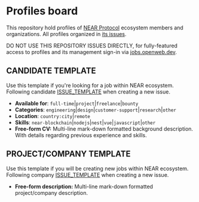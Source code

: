 # Profiles board

This repository hold profiles of [NEAR Protocol](https://near.org) ecosystem members and organizations. All profiles organized in [its issues](https://github.com/near/openweb-profiles/issues).

DO NOT USE THIS REPOSITORY ISSUES DIRECTLY, for fully-featured access to profiles and its management sign-in via [jobs.openweb.dev](https://jobs.openweb.dev/).

## CANDIDATE TEMPLATE

Use this template if you're looking for a job within NEAR ecosystem. Following candidate [ISSUE_TEMPLATE](https://github.com/near/openweb-profiles/blob/main/.github/ISSUE_TEMPLATE/candidate-profile.md) when creating a new issue.

- __Available for__: `full-time`|`project`|`freelance`|`bounty`
- __Categories__: `engineering`|`design`|`customer-support`|`research`|`other`
- __Location__: `country:city`|`remote`
- __Skills__: `near-blockchain`|`nodejs`|`nest`|`vue`|`javascript`|`other`
- __Free-form CV:__ Multi-line mark-down formatted background description.
With details regarding previous experience and skills.

## PROJECT/COMPANY TEMPLATE

Use this template if you will be creating new jobs within NEAR ecosystem. Following company [ISSUE_TEMPLATE](https://github.com/near/openweb-profiles/blob/main/.github/ISSUE_TEMPLATE/company-project-profile.md) when creating a new issue.

- __Free-form description:__ Multi-line mark-down formatted project/company description.
